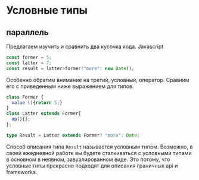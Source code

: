 # Условные типы

## параллель

Предлагаем изучить и сравнить два кусочка кода. Javascript

```javascript
const former = 5;
const latter = 7;
const result = latter>former?"more": new Date();
```

Особенно обратим внимание на третий, условный, оператор. Сравним его с приведенным ниже выражением для типов.

```typescript
class Former {
  value (){return 5;}
}
class Latter extends Former{
  op(){};
};

type Result = Latter extends Former? "more": Date;
```

Способ описания типа `Result` называется условным типом. Возможно, в своей ежедневной работе вы будете сталкиваться с условными типами в основном в неявном, завуалированном виде. Это потому, что условные типы прекрасно подходят для описания граничных api и frameworks.


